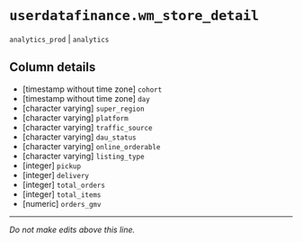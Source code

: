 # `userdatafinance.wm_store_detail`
`analytics_prod` | `analytics`

## Column details
* [timestamp without time zone] `cohort`
* [timestamp without time zone] `day`
* [character varying] `super_region`
* [character varying] `platform`
* [character varying] `traffic_source`
* [character varying] `dau_status`
* [character varying] `online_orderable`
* [character varying] `listing_type`
* [integer]   `pickup`
* [integer]   `delivery`
* [integer]   `total_orders`
* [integer]   `total_items`
* [numeric]   `orders_gmv`

-------------------------------------------------------------------------------
*Do not make edits above this line.*
